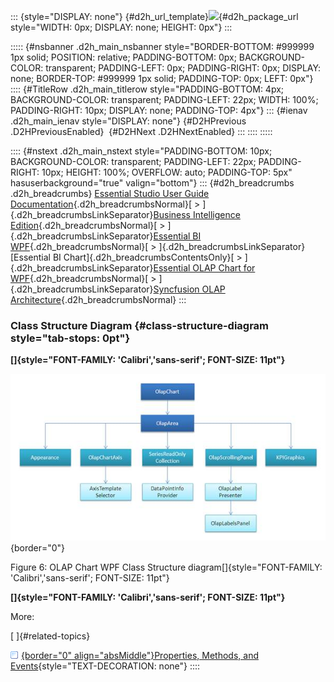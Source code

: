 ::: {style="DISPLAY: none"}
[](ms-xhelp:///?Id=d2h_url_template){#d2h_url_template}![](!package_url!){#d2h_package_url style="WIDTH: 0px; DISPLAY: none; HEIGHT: 0px"}
:::

::::: {#nsbanner .d2h_main_nsbanner style="BORDER-BOTTOM: #999999 1px solid; POSITION: relative; PADDING-BOTTOM: 0px; BACKGROUND-COLOR: transparent; PADDING-LEFT: 0px; PADDING-RIGHT: 0px; DISPLAY: none; BORDER-TOP: #999999 1px solid; PADDING-TOP: 0px; LEFT: 0px"}
:::: {#TitleRow .d2h_main_titlerow style="PADDING-BOTTOM: 4px; BACKGROUND-COLOR: transparent; PADDING-LEFT: 22px; WIDTH: 100%; PADDING-RIGHT: 10px; DISPLAY: none; PADDING-TOP: 4px"}
::: {#ienav .d2h_main_ienav style="DISPLAY: none"}
[](ms-xhelp:///?Id=4321f4f9-27e9-4d15-9c29-9cfd961022ad){#D2HPrevious .D2HPreviousEnabled}  [](ms-xhelp:///?Id=0e27a1d4-bb4f-4a17-82f3-57cc29db3716){#D2HNext .D2HNextEnabled}
:::
::::
:::::

:::: {#nstext .d2h_main_nstext style="PADDING-BOTTOM: 10px; BACKGROUND-COLOR: transparent; PADDING-LEFT: 22px; PADDING-RIGHT: 10px; HEIGHT: 100%; OVERFLOW: auto; PADDING-TOP: 5px" hasuserbackground="true" valign="bottom"}
::: {#d2h_breadcrumbs .d2h_breadcrumbs}
[Essential Studio User Guide Documentation](ms-xhelp:///?Id=12457748-09e3-4d74-a240-8e049cedf030){.d2h_breadcrumbsNormal}[ \> ]{.d2h_breadcrumbsLinkSeparator}[Business Intelligence Edition](ms-xhelp:///?Id=fdf33dd8-62b2-47b9-ad7b-fc50e590bca5){.d2h_breadcrumbsNormal}[ \> ]{.d2h_breadcrumbsLinkSeparator}[Essential BI WPF](ms-xhelp:///?Id=41e3d586-d922-4a01-8272-679fe4ae7343){.d2h_breadcrumbsNormal}[ \> ]{.d2h_breadcrumbsLinkSeparator}[Essential BI Chart]{.d2h_breadcrumbsContentsOnly}[ \> ]{.d2h_breadcrumbsLinkSeparator}[Essential OLAP Chart for WPF](ms-xhelp:///?Id=4d89e52f-a14a-4da7-a710-b908bfbede08){.d2h_breadcrumbsNormal}[ \> ]{.d2h_breadcrumbsLinkSeparator}[Syncfusion OLAP Architecture](ms-xhelp:///?Id=4321f4f9-27e9-4d15-9c29-9cfd961022ad){.d2h_breadcrumbsNormal}
:::

### Class Structure Diagram {#class-structure-diagram style="tab-stops: 0pt"}

**[]{style="FONT-FAMILY: 'Calibri','sans-serif'; FONT-SIZE: 11pt"}** 

![](ImagesExt/image37_8.jpg){border="0"}

Figure 6: OLAP Chart WPF Class Structure diagram[]{style="FONT-FAMILY: 'Calibri','sans-serif'; FONT-SIZE: 11pt"}

**[]{style="FONT-FAMILY: 'Calibri','sans-serif'; FONT-SIZE: 11pt"}** 

More:

[ ]{#related-topics}

[![](button.gif){border="0" align="absMiddle"}Properties, Methods, and Events](ms-xhelp:///?Id=daecfa62-240f-4246-8eba-4345a3fbf710){style="TEXT-DECORATION: none"}
::::
